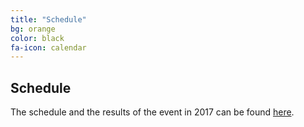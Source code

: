 ```yaml
---
title: "Schedule"
bg: orange
color: black
fa-icon: calendar
---
```


## Schedule

The schedule and the results of the event in 2017 can be found <a href="schedule_2017">here</a>.